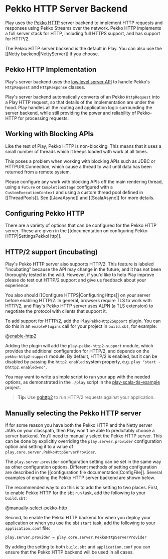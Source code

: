 <!--- Copyright (C) from 2022 The Play Framework Contributors <https://github.com/playframework>, 2011-2021 Lightbend Inc. <https://www.lightbend.com> -->

# Pekko HTTP Server Backend

Play uses the [Pekko HTTP](https://doc.akka.io/docs/akka-http/10.2/index.html) server backend to implement HTTP requests and responses using Pekko Streams over the network.  Pekko HTTP implements a full server stack for HTTP, including full HTTPS support, and has support for HTTP/2.

The Pekko HTTP server backend is the default in Play. You can also use the [[Netty backend|NettyServer]] if you choose.

## Pekko HTTP Implementation

Play's server backend uses the [low level server API](https://doc.akka.io/docs/akka-http/10.2/server-side/low-level-api.html?language=scala) to handle Pekko's `HttpRequest` and `HttpResponse` classes.

Play's server backend automatically converts of an Pekko `HttpRequest` into a Play HTTP request, so that details of the implementation are under the hood.  Play handles all the routing and application logic surrounding the server backend, while still providing the power and reliability of Pekko-HTTP for processing requests.

## Working with Blocking APIs

Like the rest of Play, Pekko HTTP is non-blocking.  This means that it uses a small number of threads which it keeps loaded with work at all times.

This poses a problem when working with blocking APIs such as JDBC or HTTPURLConnection, which cause a thread to wait until data has been returned from a remote system.

Please configure any work with blocking APIs off the main rendering thread, using a `Future` or `CompletionStage` configured with a `CustomExecutionContext` and using a custom thread pool defined in [[ThreadPools]].  See [[JavaAsync]] and [[ScalaAsync]] for more details.

## Configuring Pekko HTTP

There are a variety of options that can be configured for the Pekko HTTP server. These are given in the [[documentation on configuring Pekko HTTP|SettingsPekkoHttp]].

## HTTP/2 support (incubating)

Play's Pekko HTTP server also supports HTTP/2. This feature is labeled "incubating" because the API may change in the future, and it has not been thoroughly tested in the wild. However, if you'd like to help Play improve please do test out HTTP/2 support and give us feedback about your experience.

You also should [[Configure HTTPS|ConfiguringHttps]] on your server before enabling HTTP/2. In general, browsers require TLS to work with HTTP/2, and Play's Pekko HTTP server uses ALPN (a TLS extension) to negotiate the protocol with clients that support it.

To add support for HTTP/2, add the `PlayPekkoHttp2Support` plugin. You can do this in an `enablePlugins` call for your project in `build.sbt`, for example:

@[enable-http2](code/akka.http.server.sbt)

Adding the plugin will add the `play-pekko-http2-support` module, which provides the additional configuration for HTTP/2, and depends on the `pekko-http2-support` module. By default, HTTP/2 is enabled, but it can be disabled by passing the `http2.enabled` system property, e.g. `play "start -Dhttp2.enabled=no"`.

You may want to write a simple script to run your app with the needed options, as demonstrated in the `./play` script in the [play-scala-tls-example](https://github.com/playframework/play-samples/tree/2.9.x/play-scala-tls-example) project.

> **Tip:** Use [nghttp2](https://nghttp2.org/documentation/nghttp.1.html) to run HTTP/2 requests against your application.

## Manually selecting the Pekko HTTP server

If for some reason you have both the Pekko HTTP and the Netty server JARs on your classpath, then Play won't be able to predictably choose a server backend. You'll need to manually select the Pekko HTTP server. This can be done by explicitly overriding the `play.server.provider` configuration option and setting it to a value of `play.core.server.PekkoHttpServerProvider`.

The `play.server.provider` configuration setting can be set in the same way as other configuration options. Different methods of setting configuration are described in the [[configuration file documentation|ConfigFile]]. Several examples of enabling the Pekko HTTP server backend are shown below.

The recommended way to do this is to add the setting to two places. First, to enable Pekko HTTP for the sbt `run` task, add the following to your `build.sbt`:

@[manually-select-pekko-http](code/akka.http.server.sbt)

Second, to enable the Pekko HTTP backend for when you deploy your application or when you use the sbt `start` task, add the following to your `application.conf` file:

```
play.server.provider = play.core.server.PekkoHttpServerProvider
```

By adding the setting to both `build.sbt` and `application.conf` you can ensure that the Pekko HTTP backend will be used in all cases.
